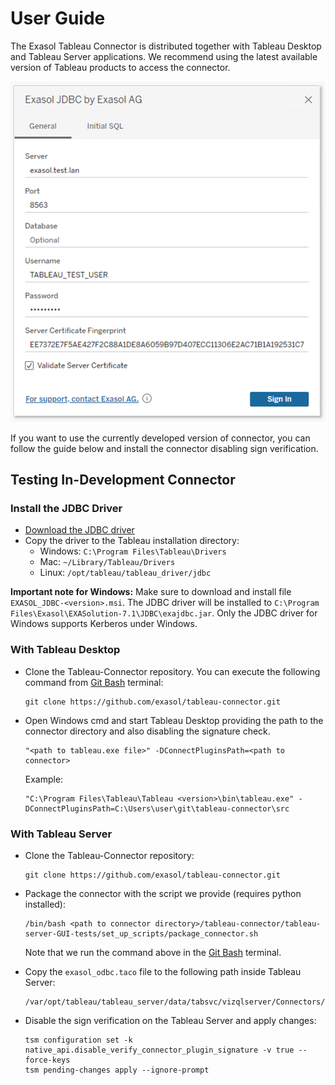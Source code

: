 # User Guide

The Exasol Tableau Connector is distributed together with Tableau Desktop and Tableau Server applications. We recommend using the latest available version of Tableau products to access the connector.

![JDBC connection dialog](../images/jdbc_connection_dialog.png "JDBC connection dialog")

If you want to use the currently developed version of connector, you can follow the guide below and install the connector disabling sign verification.

## Testing In-Development Connector

### Install the JDBC Driver

* [Download the JDBC driver](https://www.exasol.com/portal/display/DOWNLOAD/)
* Copy the driver to the Tableau installation directory:
  * Windows: `C:\Program Files\Tableau\Drivers`
  * Mac: `~/Library/Tableau/Drivers`
  * Linux: `/opt/tableau/tableau_driver/jdbc`

**Important note for Windows:** Make sure to download and install file `EXASOL_JDBC-<version>.msi`. The JDBC driver will be installed to `C:\Program Files\Exasol\EXASolution-7.1\JDBC\exajdbc.jar`. Only the JDBC driver for Windows supports Kerberos under Windows.

### With Tableau Desktop

* Clone the Tableau-Connector repository. You can execute the following command from [Git Bash](https://gitforwindows.org/) terminal:

    ```shell
    git clone https://github.com/exasol/tableau-connector.git
    ```

* Open Windows cmd and start Tableau Desktop providing the path to the connector directory and also disabling the signature check.

    ```shell
    "<path to tableau.exe file>" -DConnectPluginsPath=<path to connector>
    ```

    Example:

    ```shell
    "C:\Program Files\Tableau\Tableau <version>\bin\tableau.exe" -DConnectPluginsPath=C:\Users\user\git\tableau-connector\src
    ```

### With Tableau Server

* Clone the Tableau-Connector repository:

    ```shell
    git clone https://github.com/exasol/tableau-connector.git
    ```

* Package the connector with the script we provide (requires python installed):

    ```shell
    /bin/bash <path to connector directory>/tableau-connector/tableau-server-GUI-tests/set_up_scripts/package_connector.sh
    ```
    
    Note that we run the command above in the [Git Bash](https://gitforwindows.org/) terminal.

* Copy the `exasol_odbc.taco` file to the following path inside Tableau Server:

    ```shell
    /var/opt/tableau/tableau_server/data/tabsvc/vizqlserver/Connectors/exasol_odbc.taco"
    ```

* Disable the sign verification on the Tableau Server and apply changes:

    ```shell
    tsm configuration set -k native_api.disable_verify_connector_plugin_signature -v true --force-keys
    tsm pending-changes apply --ignore-prompt
    ```